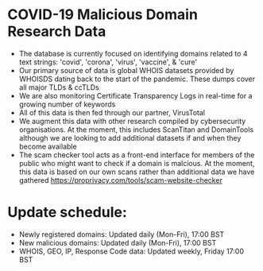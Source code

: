 # COVID-19 Malicious Domain Research Data

- The database is currently focused on identifying domains related to 4 text strings: 'covid', 'corona', 'virus', 'vaccine', & 'cure'
- Our primary source of data is global WHOIS datasets provided by WHOISDS dating back to the start of the pandemic. These dumps cover all major TLDs & ccTLDs
- We are also monitoring Certificate Transparency Logs in real-time for a growing number of keywords
- All of this data is then fed through our partner, VirusTotal 
- We augment this data with other research compiled by cybersecurity organisations. At the moment, this includes ScanTitan and DomainTools although we are looking to add additional datasets if and when they become available
- The scam checker tool acts as a front-end interface for members of the public who might want to check if a domain is malcious. At the moment, this data is based on our own scans rather than additional data we have gathered
https://proprivacy.com/tools/scam-website-checker

# Update schedule:
- Newly registered domains: Updated daily (Mon-Fri), 17:00 BST
- New malicious domains: Updated daily (Mon-Fri), 17:00 BST
- WHOIS, GEO, IP, Response Code data: Updated weekly, Friday 17:00 BST
